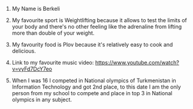 1. My Name is Berkeli

2. My favourite sport is Weightlifting because it allows to test the limits of your body and there's no other feeling like the adrenaline from lifting more than double of your weight. 

3. My favourity food is Plov because it's relatively easy to cook and delicious. 

4. Link to my favourite music video: https://www.youtube.com/watch?v=vyFd7DcY7eo

5. When I was 16 I competed in National olympics of Turkmenistan in Information Technology and got 2nd place, to this date I am the only person from my school to compete and place in top 3 in National olympics in any subject.
